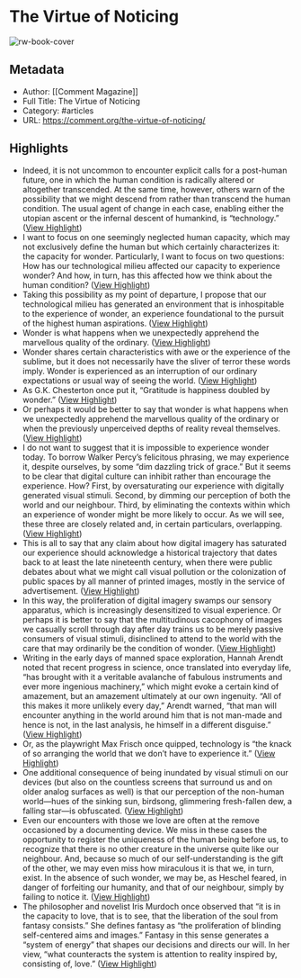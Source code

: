 # The Virtue of Noticing

![rw-book-cover](https://comment.org/wp-content/uploads/2022/10/Webb-1024x576.jpg)

## Metadata
- Author: [[Comment Magazine]]
- Full Title: The Virtue of Noticing
- Category: #articles
- URL: https://comment.org/the-virtue-of-noticing/

## Highlights
- Indeed, it is not uncommon to encounter explicit calls for a post-human future, one in which the human condition is radically altered or altogether transcended. At the same time, however, others warn of the possibility that we might descend from rather than transcend the human condition. The usual agent of change in each case, enabling either the utopian ascent or the infernal descent of humankind, is “technology.” ([View Highlight](https://read.readwise.io/read/01gph6a046m4j12586bwhyd8r8))
- I want to focus on one seemingly neglected human capacity, which may not exclusively define the human but which certainly characterizes it: the capacity for wonder. Particularly, I want to focus on two questions: How has our technological milieu affected our capacity to experience wonder? And how, in turn, has this affected how we think about the human condition? ([View Highlight](https://read.readwise.io/read/01gph6a9eqe295frd3m0ajkgb4))
- Taking this possibility as my point of departure, I propose that our technological milieu has generated an environment that is inhospitable to the experience of wonder, an experience foundational to the pursuit of the highest human aspirations. ([View Highlight](https://read.readwise.io/read/01gph6bk0vzmy6sq5gantsv73p))
- Wonder is what happens when we unexpectedly apprehend the marvellous quality of the ordinary. ([View Highlight](https://read.readwise.io/read/01gphdkhgssadegpxcz8fp7kw0))
- Wonder shares certain characteristics with awe or the experience of the sublime, but it does not necessarily have the sliver of terror these words imply. Wonder is experienced as an interruption of our ordinary expectations or usual way of seeing the world. ([View Highlight](https://read.readwise.io/read/01gphdsmz1kccm6ynrq47h44g1))
- As G.K. Chesterton once put it, “Gratitude is happiness doubled by wonder.” ([View Highlight](https://read.readwise.io/read/01gphdtdcxw5ct0gk2b6dhwv8z))
- Or perhaps it would be better to say that wonder is what happens when we unexpectedly apprehend the marvellous quality of the ordinary or when the previously unperceived depths of reality reveal themselves. ([View Highlight](https://read.readwise.io/read/01gphdtz4xzj1mjbhdxdnfr561))
- I do not want to suggest that it is impossible to experience wonder today. To borrow Walker Percy’s felicitous phrasing, we may experience it, despite ourselves, by some “dim dazzling trick of grace.” But it seems to be clear that digital culture can inhibit rather than encourage the experience. How? First, by oversaturating our experience with digitally generated visual stimuli. Second, by dimming our perception of both the world and our neighbour. Third, by eliminating the contexts within which an experience of wonder might be more likely to occur. As we will see, these three are closely related and, in certain particulars, overlapping. ([View Highlight](https://read.readwise.io/read/01gphe0xcxjt1z6z10wj7xt7nm))
- This is all to say that any claim about how digital imagery has saturated our experience should acknowledge a historical trajectory that dates back to at least the late nineteenth century, when there were public debates about what we might call visual pollution or the colonization of public spaces by all manner of printed images, mostly in the service of advertisement. ([View Highlight](https://read.readwise.io/read/01gphe2z2mhzndt8sjgt2katef))
- In this way, the proliferation of digital imagery swamps our sensory apparatus, which is increasingly desensitized to visual experience. Or perhaps it is better to say that the multitudinous cacophony of images we casually scroll through day after day trains us to be merely passive consumers of visual stimuli, disinclined to attend to the world with the care that may ordinarily be the condition of wonder. ([View Highlight](https://read.readwise.io/read/01gphe5dt3haqdk2j3ds02w8s3))
- Writing in the early days of manned space exploration, Hannah Arendt noted that recent progress in science, once translated into everyday life, “has brought with it a veritable avalanche of fabulous instruments and ever more ingenious machinery,” which might evoke a certain kind of amazement, but an amazement ultimately at our own ingenuity. “All of this makes it more unlikely every day,” Arendt warned, “that man will encounter anything in the world around him that is not man-made and hence is not, in the last analysis, he himself in a different disguise.” ([View Highlight](https://read.readwise.io/read/01gphe7ye5bsh0qgspse25fvad))
- Or, as the playwright Max Frisch once quipped, technology is “the knack of so arranging the world that we don’t have to experience it.” ([View Highlight](https://read.readwise.io/read/01gphe9zkffgbyea2mbx9kh9xg))
- One additional consequence of being inundated by visual stimuli on our devices (but also on the countless screens that surround us and on older analog surfaces as well) is that our perception of the non-human world—hues of the sinking sun, birdsong, glimmering fresh-fallen dew, a falling star—is obfuscated. ([View Highlight](https://read.readwise.io/read/01gphec159jcy1vz6psc4vzj88))
- Even our encounters with those we love are often at the remove occasioned by a documenting device. We miss in these cases the opportunity to register the uniqueness of the human being before us, to recognize that there is no other creature in the universe quite like our neighbour. And, because so much of our self-understanding is the gift of the other, we may even miss how miraculous it is that we, in turn, exist. In the absence of such wonder, we may be, as Heschel feared, in danger of forfeiting our humanity, and that of our neighbour, simply by failing to notice it. ([View Highlight](https://read.readwise.io/read/01gpheh569y4wd1np1kd47swym))
- The philosopher and novelist Iris Murdoch once observed that “it is in the capacity to love, that is to see, that the liberation of the soul from fantasy consists.” She defines fantasy as “the proliferation of blinding self-centered aims and images.” Fantasy in this sense generates a “system of energy” that shapes our decisions and directs our will. In her view, “what counteracts the system is attention to reality inspired by, consisting of, love.” ([View Highlight](https://read.readwise.io/read/01gpheen3jvjym0cshxhkqec4x))

